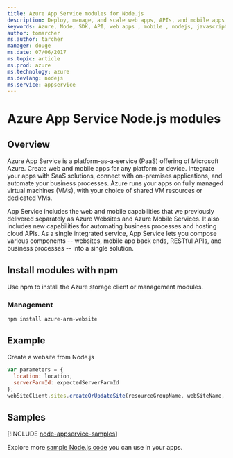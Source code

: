 ```yaml
---
title: Azure App Service modules for Node.js
description: Deploy, manage, and scale web apps, APIs, and mobile apps running in Azure App Service from your Node.js code
keywords: Azure, Node, SDK, API, web apps , mobile , nodejs, javascript
author: tomarcher
ms.author: tarcher
manager: douge
ms.date: 07/06/2017
ms.topic: article
ms.prod: azure
ms.technology: azure
ms.devlang: nodejs
ms.service: appservice
---
```


# Azure App Service Node.js modules

## Overview

Azure App Service is a platform-as-a-service (PaaS) offering of Microsoft Azure. Create web and mobile apps for any platform or device. Integrate your apps with SaaS solutions, connect with on-premises applications, and automate your business processes. Azure runs your apps on fully managed virtual machines (VMs), with your choice of shared VM resources or dedicated VMs.

App Service includes the web and mobile capabilities that we previously delivered separately as Azure Websites and Azure Mobile Services. It also includes new capabilities for automating business processes and hosting cloud APIs. As a single integrated service, App Service lets you compose various components -- websites, mobile app back ends, RESTful APIs, and business processes -- into a single solution.

## Install modules with npm

Use npm to install the Azure storage client or management modules.

### Management

```
npm install azure-arm-website
```   

## Example

Create a website from Node.js

```javascript
var parameters = {
  location: location,
  serverFarmId: expectedServerFarmId
};
webSiteClient.sites.createOrUpdateSite(resourceGroupName, webSiteName, parameters, callback);
```

## Samples

[!INCLUDE [node-appservice-samples](../docs-ref-conceptual/includes/appservice-samples.md)]

Explore more [sample Node.js code](https://azure.microsoft.com/resources/samples/?platform=nodejs) you can use in your apps.